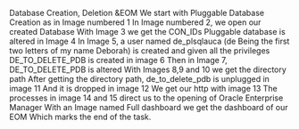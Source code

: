 Database Creation, Deletion &EOM
We start with Pluggable Database Creation as in Image numbered 1
In Image numbered 2, we open our created Database
With Image 3 we get the CON_IDs
Pluggable database is altered in Image 4
In Image 5, a user named de_plsqlauca (de Being the first two letters of my name Deborah) is created and given all the privileges
DE_TO_DELETE_PDB is created in image 6
Then in Image 7, DE_TO_DELETE_PDB is altered
With Images 8,9 and 10 we get the directory path
After getting the directory path, de_to_delete_pdb is unplugged in image 11
And it is dropped in image 12
We get our http with image 13
The processes in image 14 and 15 direct us to the opening of Oracle Enterprise Manager
With an Image named Full dashboard we get the dashboard of our EOM
Which marks the end of the task.
